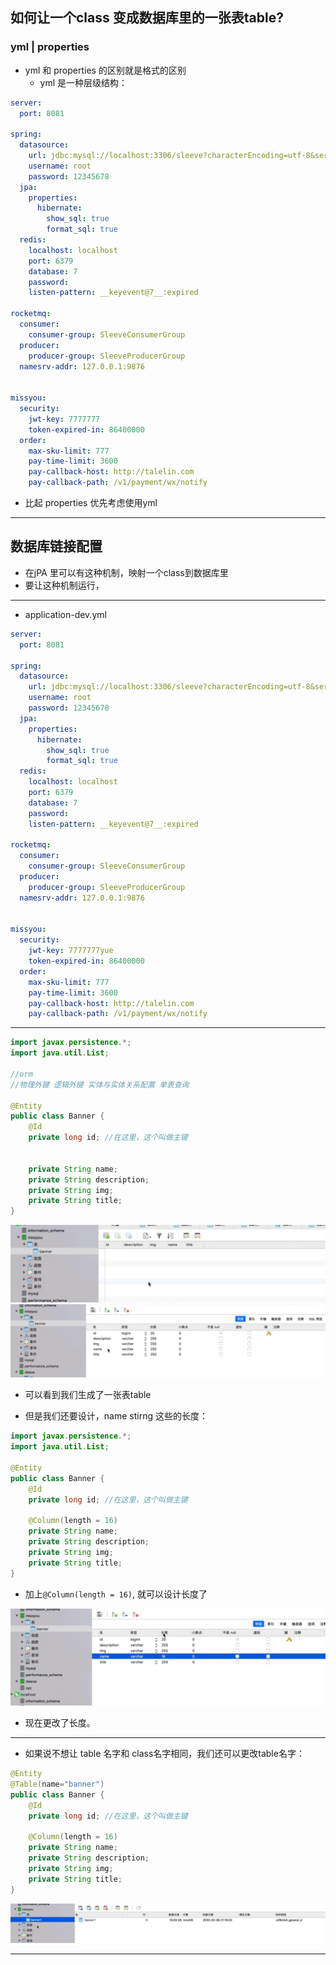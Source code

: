## 如何让一个class 变成数据库里的一张表table?


### yml | properties


- yml 和 properties 的区别就是格式的区别
  - yml 是一种层级结构：


```yml
server:
  port: 8081

spring:
  datasource:
    url: jdbc:mysql://localhost:3306/sleeve?characterEncoding=utf-8&serverTimezone=GMT%2B8
    username: root
    password: 12345678
  jpa:
    properties:
      hibernate:
        show_sql: true
        format_sql: true
  redis:
    localhost: localhost
    port: 6379
    database: 7
    password:
    listen-pattern: __keyevent@7__:expired

rocketmq:
  consumer:
    consumer-group: SleeveConsumerGroup
  producer:
    producer-group: SleeveProducerGroup
  namesrv-addr: 127.0.0.1:9876


missyou:
  security:
    jwt-key: 7777777
    token-expired-in: 86400000
  order:
    max-sku-limit: 777
    pay-time-limit: 3600
    pay-callback-host: http://talelin.com
    pay-callback-path: /v1/payment/wx/notify
```

- 比起 properties 优先考虑使用yml

---



## 数据库链接配置

- 在jPA 里可以有这种机制，映射一个class到数据库里
- 要让这种机制运行，

---

- application-dev.yml


```yml
server:
  port: 8081

spring:
  datasource:
    url: jdbc:mysql://localhost:3306/sleeve?characterEncoding=utf-8&serverTimezone=GMT%2B8
    username: root
    password: 12345678
  jpa:
    properties:
      hibernate:
        show_sql: true
        format_sql: true
  redis:
    localhost: localhost
    port: 6379
    database: 7
    password:
    listen-pattern: __keyevent@7__:expired

rocketmq:
  consumer:
    consumer-group: SleeveConsumerGroup
  producer:
    producer-group: SleeveProducerGroup
  namesrv-addr: 127.0.0.1:9876


missyou:
  security:
    jwt-key: 7777777yue
    token-expired-in: 86400000
  order:
    max-sku-limit: 777
    pay-time-limit: 3600
    pay-callback-host: http://talelin.com
    pay-callback-path: /v1/payment/wx/notify

```


---


```java
import javax.persistence.*;
import java.util.List;

//orm
//物理外键 逻辑外键 实体与实体关系配置 单表查询

@Entity
public class Banner {
    @Id
    private long id; //在这里，这个叫做主键


    private String name;
    private String description;
    private String img;
    private String title;
}
```

![](img/2021-01-13-12-38-21.png)
![](img/2021-01-13-12-38-45.png)

- 可以看到我们生成了一张表table

- 但是我们还要设计，name stirng 这些的长度：


```java
import javax.persistence.*;
import java.util.List;

@Entity
public class Banner {
    @Id
    private long id; //在这里，这个叫做主键

    @Column(length = 16)
    private String name;
    private String description;
    private String img;
    private String title;
}
```

- 加上`@Column(length = 16)`, 就可以设计长度了
  
![](img/2021-01-13-12-49-51.png)

- 现在更改了长度。

---

- 如果说不想让 table 名字和 class名字相同，我们还可以更改table名字：


```java
@Entity
@Table(name="banner")
public class Banner {
    @Id
    private long id; //在这里，这个叫做主键

    @Column(length = 16)
    private String name;
    private String description;
    private String img;
    private String title;
}
```

![](img/2021-01-13-12-52-07.png)

---
























